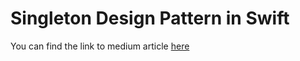 # Singleton Design Pattern in Swift

You can find the link to medium article [here](https://medium.com/@SahilSatralkar_18053/singleton-design-pattern-in-swift-76677c2a4ac7)
